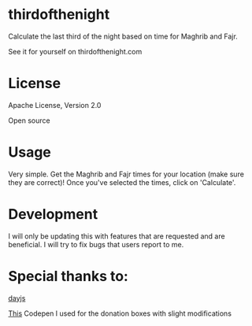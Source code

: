 # thirdofthenight
Calculate the last third of the night based on time for Maghrib and Fajr.

See it for yourself on thirdofthenight.com

# License

Apache License, Version 2.0

Open source

# Usage

Very simple. Get the Maghrib and Fajr times for your location (make sure they are correct)! Once you've selected the times, click on 'Calculate'.

# Development

I will only be updating this with features that are requested and are beneficial. I will try to fix bugs that users report to me.

# Special thanks to:

[dayjs](https://github.com/iamkun/dayjs) 

[This](https://codepen.io/bennettfeely/pen/WXWKGW) Codepen I used for the donation boxes with slight modifications




